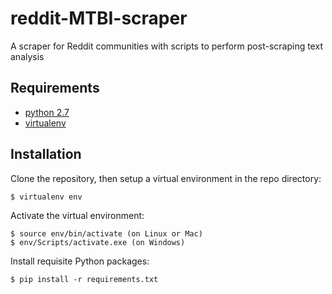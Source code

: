 # reddit-MTBI-scraper

A scraper for Reddit communities with scripts to perform post-scraping text analysis

## Requirements

- [python 2.7](https://www.python.org/)
- [virtualenv](https://pypi.python.org/pypi/virtualenv)

## Installation

Clone the repository, then setup a virtual environment in the repo directory:

    $ virtualenv env

Activate the virtual environment:

    $ source env/bin/activate (on Linux or Mac)
    $ env/Scripts/activate.exe (on Windows)

Install requisite Python packages:

    $ pip install -r requirements.txt
